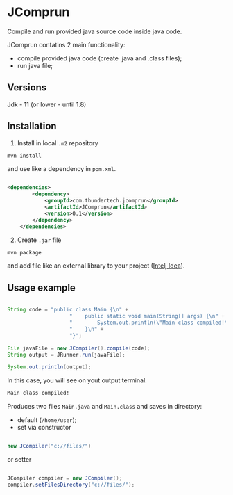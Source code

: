 # JComprun
Compile and run provided java source code inside java code. 

JComprun contatins 2 main functionality: 
 - compile provided java code (create .java and .class files);
 - run java file;
 
 ## Versions

Jdk - 11 (or lower - until 1.8)
 
 ## Installation
 
1. Install in local `.m2` repository 
 
 ```bash
mvn install
```
  and use like a dependency in `pom.xml`.

```xml

<dependencies>
        <dependency>
            <groupId>com.thundertech.jcomprun</groupId>
            <artifactId>JComprun</artifactId>
            <version>0.1</version>
        </dependency>
    </dependencies>
```

  2. Create `.jar` file 

 ```bash
mvn package
```

and add file like an external library to your project ([Intelj Idea](https://www.jetbrains.com/help/idea/working-with-module-dependencies.html#add-a-new-dependency)).



## Usage example

```java

String code = "public class Main {\n" +
                    "    public static void main(String[] args) {\n" +
                    "        System.out.println(\"Main class compiled!\");\n" +
                    "    }\n" +
                    "}";

File javaFile = new JCompiler().compile(code);
String output = JRunner.run(javaFile);

System.out.println(output);
```
In this case, you will see on yout output terminal:
 ```bash
Main class compiled!
```
Produces two files `Main.java` and `Main.class` and saves in directory: 

- default (`/home/user`); 
- set via constructor
```java 

new JCompiler("c://files/") 

```

or setter

```java 

JCompiler compiler = new JCompiler();
compiler.setFilesDirectory("c://files/");

```
